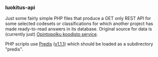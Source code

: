 ### luokitus-api

Just some fairly simple PHP files that produce a GET only REST API for some selected codesets or classifications for which another project has made ready-to-read answers in its database. Original source for data is (currently just) [Opintopolku koodisto service](https://virkailija.opintopolku.fi/koodisto-service/swagger/index.html).

PHP scripts use [Predis](https://github.com/nrk/predis) ([v1.1.1](https://github.com/nrk/predis/releases/tag/v1.1.1)) which should be loaded as a subdirectory "predis".
